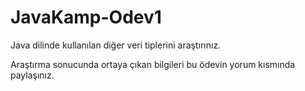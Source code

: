 # JavaKamp-Odev1

Java dilinde kullanılan diğer veri tiplerini araştırınız.

Araştırma sonucunda ortaya çıkan bilgileri bu ödevin yorum kısmında paylaşınız.
